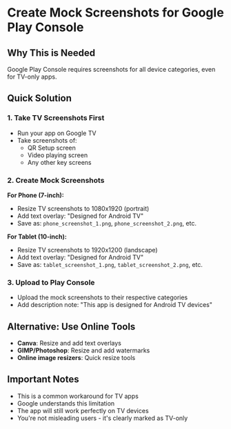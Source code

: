 # Create Mock Screenshots for Google Play Console

## Why This is Needed
Google Play Console requires screenshots for all device categories, even for TV-only apps.

## Quick Solution

### 1. Take TV Screenshots First
- Run your app on Google TV
- Take screenshots of:
  - QR Setup screen
  - Video playing screen
  - Any other key screens

### 2. Create Mock Screenshots

**For Phone (7-inch):**
- Resize TV screenshots to 1080x1920 (portrait)
- Add text overlay: "Designed for Android TV"
- Save as: `phone_screenshot_1.png`, `phone_screenshot_2.png`, etc.

**For Tablet (10-inch):**
- Resize TV screenshots to 1920x1200 (landscape)
- Add text overlay: "Designed for Android TV"
- Save as: `tablet_screenshot_1.png`, `tablet_screenshot_2.png`, etc.

### 3. Upload to Play Console
- Upload the mock screenshots to their respective categories
- Add description note: "This app is designed for Android TV devices"

## Alternative: Use Online Tools
- **Canva**: Resize and add text overlays
- **GIMP/Photoshop**: Resize and add watermarks
- **Online image resizers**: Quick resize tools

## Important Notes
- This is a common workaround for TV apps
- Google understands this limitation
- The app will still work perfectly on TV devices
- You're not misleading users - it's clearly marked as TV-only

